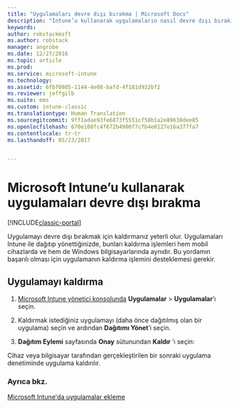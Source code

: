```yaml
---
title: "Uygulamaları devre dışı bırakma | Microsoft Docs"
description: "Intune’u kullanarak uygulamaların nasıl devre dışı bırakılacağını veya kaldırılacağını öğrenin."
keywords: 
author: robstackmsft
ms.author: robstack
manager: angrobe
ms.date: 12/27/2016
ms.topic: article
ms.prod: 
ms.service: microsoft-intune
ms.technology: 
ms.assetid: 6fbf0805-1144-4e08-bafd-4f181d932bf2
ms.reviewer: jeffgilb
ms.suite: ems
ms.custom: intune-classic
ms.translationtype: Human Translation
ms.sourcegitcommit: 9ff1adae93fe6873f5551cf58b1a2e89638dee85
ms.openlocfilehash: 670e108fc4f672b4900f7cfb4e0127e16a377fa7
ms.contentlocale: tr-tr
ms.lasthandoff: 05/23/2017


---
```


# <a name="retire-apps-using-microsoft-intune"></a>Microsoft Intune’u kullanarak uygulamaları devre dışı bırakma

[!INCLUDE[classic-portal](../includes/classic-portal.md)]

Uygulamayı devre dışı bırakmak için kaldırmanız yeterli olur. Uygulamaları Intune ile dağıtıp yönettiğinizde, bunları kaldırma işlemleri hem mobil cihazlarda ve hem de Windows bilgisayarlarında aynıdır. Bu yordamın başarılı olması için uygulamanın kaldırma işlemini desteklemesi gerekir.

## <a name="uninstall-an-app"></a>Uygulamayı kaldırma

1.  [Microsoft Intune yönetici konsolunda](https://manage.microsoft.com) **Uygulamalar** &gt; **Uygulamalar**’ı seçin.

2.  Kaldırmak istediğiniz uygulamayı (daha önce dağıtılmış olan bir uygulama) seçin ve ardından **Dağıtımı Yönet**’i seçin.

3.  **Dağıtım Eylemi** sayfasında **Onay** sütunundan **Kaldır** ’ı seçin:

Cihaz veya bilgisayar tarafından gerçekleştirilen bir sonraki uygulama denetiminde uygulama kaldırılır.

### <a name="see-also"></a>Ayrıca bkz.
[Microsoft Intune'da uygulamalar ekleme](add-apps.md)

